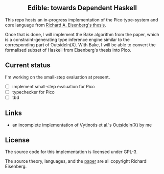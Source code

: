 <h2 align="center">Edible: towards Dependent Haskell</h2>

This repo hosts an in-progress implementation of the Pico type-system and core language from [Richard A. Eisenberg's thesis](https://github.com/goldfirere/thesis/).

Once that is done, I will implement the Bake algorithm from the paper, which is a constraint-generating type inference engine similar to the corresponding part of OutsideIn(X). With Bake, I will be able to convert the formalised subset of Haskell from Eisenberg's thesis into Pico.

## Current status

I'm working on the small-step evaluation at present.

- [ ] implement small-step evaluation for Pico
- [ ] typechecker for Pico
- [ ] tbd

## Links

- an incomplete implementation of Vytinotis et al.'s [OutsideIn(X)](https://github.com/mrkgnao/preposterous) by me

## License

The source code for this implementation is licensed under GPL-3.

The source theory, languages, and the [paper](https://github.com/goldfirere/thesis/) are all copyright Richard Eisenberg.
